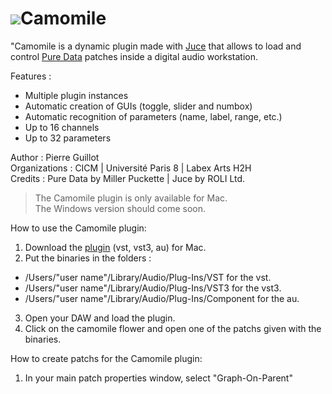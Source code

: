 # ![](https://raw.githubusercontent.com/pierreguillot/Camomile/master/Ressources/flowerP.png)Camomile

"Camomile is a dynamic plugin made with [Juce](http://www.juce.com) that allows to load and control [Pure Data](http://msp.ucsd.edu/software.html) patches inside a digital audio workstation.

Features :
 - Multiple plugin instances
 - Automatic creation of GUIs (toggle, slider and numbox)
 - Automatic recognition of parameters (name, label, range, etc.)
 - Up to 16 channels
 - Up to 32 parameters

Author : Pierre Guillot  
Organizations : CICM | Université Paris 8 | Labex Arts H2H  
Credits : Pure Data by Miller Puckette | Juce by ROLI Ltd.

> The Camomile plugin is only available for Mac.  
> The Windows version should come soon.  

How to use the Camomile plugin:

1. Download the [plugin](https://github.com/pierreguillot/Camomile/releases/download/v0.0.2-alpha/Camomile_v0.0.2.zip) (vst, vst3, au) for Mac.
2. Put the binaries in the folders :  
 * /Users/"user name"/Library/Audio/Plug-Ins/VST for the vst.
 * /Users/"user name"/Library/Audio/Plug-Ins/VST3 for the vst3.
 * /Users/"user name"/Library/Audio/Plug-Ins/Component for the au.        

3. Open your DAW and load the plugin.
4. Click on the camomile flower and open one of the patchs given with the binaries.

How to create patchs for the Camomile plugin:

1. In your main patch properties window, select "Graph-On-Parent"   
